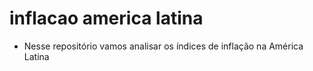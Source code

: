# inflacao america latina

- Nesse repositório vamos analisar os índices de inflação na América Latina
